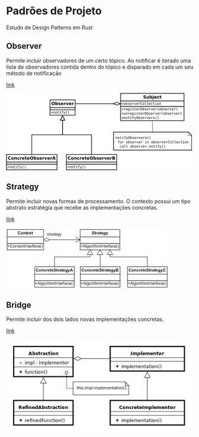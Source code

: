 Padrões de Projeto
===================
Estudo de Design Patterns em Rust

Observer
---------
Permite incluir observadores de um certo tópico. Ao notificar é iterado uma lista de observadores contida dentro do tópico e disparado em cada um seu método de notificação

[link](/observer/src/main.rs)

![image info](./UML/observer-uml.png)

Strategy
---------
Permite incluir novas formas de processamento. O contexto possui um tipo abstrato estratégia que recebe as implementações concretas.

[link](/strategy/src/main.rs)

![image info](./UML/strategy-uml.png)

Bridge
-------
Permite incluir dos dois lados novas implementações concretas.

[link](/bridge/src/main.rs)

![image info](./UML/bridge-uml.png)

